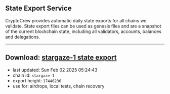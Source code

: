 ## State Export Service
CryptoCrew provides automatic daily state exports for all chains we validate. State export files can be used as genesis files and are a snapshot of the current blockchain state, including all validators, accounts, balances and delegations.

---
**Download: [stargaze-1 state export](https://dl-eu2.ccvalidators.com/SERVICE/stargaze/stargaze-1_export_17446236.json)**
---

- last updated: Sun Feb 02 2025 05:24:43
- chain id: `stargaze-1`
- export height: `17446236`
- use for: airdrops, local tests, chain recovery
